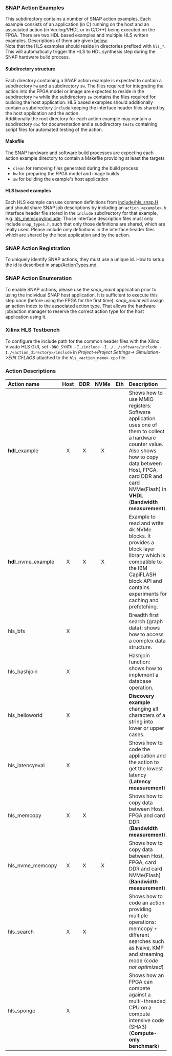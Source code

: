 ### SNAP Action Examples

This subdirectory contains a number of SNAP action examples. Each example consists of an application (in C) running on the host and an associated action (in Verilog/VHDL or in C/C++) being executed on the FPGA. There are two HDL based examples and multiple HLS written examples. Descriptions of them are given [below](#action-descriptions).  
Note that the HLS examples should reside in directories prefixed with `hls_*`. This will automatically trigger the HLS to HDL synthesis step during the SNAP hardware build process.

#### Subdirectory structure
Each directory containing a SNAP action example is expected to contain a subdirectory `hw` and a subdirectory `sw`.
The files required for integrating the action into the FPGA model or image are expected to reside in the subdirectory `hw` while the subdirectory `sw` contains the files required for building the host application. HLS based examples should additionally contain a subdirectory `include` keeping the interface header files shared by the host application and the action.  
Additionally the root directory for each action example may contain a subdirectory `doc` for documentation and a subdirectory `tests` containing script files for automated testing of the action.

#### Makefile
The SNAP hardware and software build processes are expecting each action example directory to contain a Makefile providing at least the targets
- `clean` for removing files generated during the build process
- `hw` for preparing the FPGA model and image builds
- `sw` for building the example's host application

#### HLS based examples
Each HLS example can use common definitions from [include/hls_snap.H](./include/hls_snap.H) and should share SNAP job descriptions by including an `action_<example>.h` interface header file stored in the `include` subdirectory for that example, e.g. [hls_memcopy/include](./hls_memcopy/include). Those interface description files must only include `snap_types.h`, such that only those definitions are shared, which are really used. Please include only definitions in the interface header files which are shared by the host application and by the action.

### SNAP Action Registration

To uniquely identify SNAP actions, they must use a unique id. How to setup the id is described in [snap/ActionTypes.md](../ActionTypes.md).

### SNAP Action Enumeration

To enable SNAP actions, please use the *snap_maint* application prior to using the individual SNAP host application. It is sufficient to execute this step once (before using the FPGA for the first time). *snap_maint* will assign an action index to the associated action type. That allows the hardware job/action manager to reserve the correct action type for the host application using it.

### Xilinx HLS Testbench

To configure the include path for the common header files with the Xilinx Vivado HLS GUI, set `-DNO_SYNTH -I./include -I../../software/include -I./<action_directory>/include` in *Project->Project Settings-> Simulation->Edit CFLAGS* attached to the `hls_<action_name>.cpp` file.

### Action Descriptions

| Action name             |Host|DDR|NVMe|Eth| Description
|:------------------------|:--:|:-:|:--:|:-:|:--------------------------------------------------------------------------------
| **hdl**\_example        | X  | X | X  |   | Shows how to use MMIO registers: Software application uses one of them to collect a hardware counter value. Also shows how to copy data between Host, FPGA, card DDR and card NVMe(Flash) in **VHDL** (**Bandwidth measurement**).
| **hdl**\_nvme_example   | X  | X | X  |   | Example to read and write 4k NVMe blocks. It provides a block layer library which is compatible to the IBM CapiFLASH block API and contains experiments for caching and prefetching.
| hls_bfs                 | X  |   |    |   | Breadth first search (graph data): shows how to access a complex data structure.
| hls_hashjoin            | X  |   |    |   | Hashjoin function: shows how to implement a database operation.
| hls_helloworld          | X  |   |    |   | **Discovery example** changing all characters of a string into lower or upper cases.
| hls_latencyeval         | X  |   |    |   | Shows how to code the application and the action to get the lowest latency (**Latency measurement**)
| hls_memcopy             | X  | X |    |   | Shows how to copy data between Host, FPGA and card DDR (**Bandwidth measurement**).
| hls_nvme_memcopy        | X  | X | X  |   | Shows how to copy data between Host, FPGA, card DDR and card NVMe(Flash) (**Bandwidth measurement**).
| hls_search              | X  | X |    |   | Shows how to code an action providing multiple operations: memcopy + different searches such as Naive, KMP and streaming mode (_code not optimized_)
| hls_sponge              | X  |   |    |   | Shows how an FPGA can compete against a multi-threaded CPU on a compute intensive code (SHA3)  (**Compute-only benchmark**)

